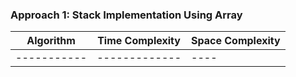 ### Approach 1: Stack Implementation Using Array

| Algorithm              | Time Complexity          | Space Complexity  |
|----------------------- | ------------------------ | ----------------- |
| -----------            | -------------            | ----              |
